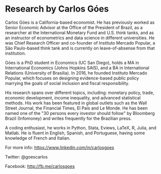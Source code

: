 # Research by Carlos Góes

Carlos Góes is a California-based economist. He has previously worked as Senior Economic Advisor at the Office of the President of Brazil, as a researcher at the International Monetary Fund and U.S. think tanks, and as an instructor of econometrics and data science in different universities. He was Chief Research Officer and co-founder of Instituto Mercado Popular, a São Paulo-based think tank and is currently on leave-of-absense from that institution.

Góes is a PhD student in Economics (UC San Diego), holds a MA in International Economics (Johns Hopkins SAIS), and a BA in International Relations (University of Brasilia). In 2016, he founded Instituto Mercado Popular, which focuses on designing evidence-based public policy marrying the goals of social inclusion and fiscal responsibility.

His research spans over different topics, including: monetary policy, trade, economic development, income inequality, and advanced statistical methods. His work has been featured in global outlets such as the Wall Street Journal, the Financial Times, El País and Le Monde. He has been named one of the "30 persons every investor should follow" by Bloomberg Brazil (Infomoney) and writes frequently for the Brazilian press.

A coding enthusiast, he works in Python, Stata, Eviews, LaTeX, R, Julia, and Matlab. He is fluent in English, Spanish, and Portuguese, having some knowledge of French and Italian.

For more info: https://www.linkedin.com/in/carlosgoes

Twitter: @goescarlos

Facebook: http://fb.me/carlosgoes
